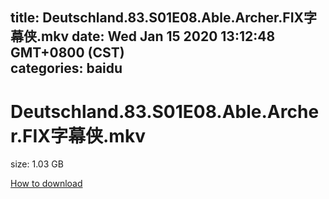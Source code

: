 
title: Deutschland.83.S01E08.Able.Archer.FIX字幕侠.mkv
date: Wed Jan 15 2020 13:12:48 GMT+0800 (CST)    
categories: baidu
---

# Deutschland.83.S01E08.Able.Archer.FIX字幕侠.mkv
size: 1.03 GB
 
 

[How to download](https://bpcam.bemobtrk.com/go/2ceec3aa-1ca2-46d6-b9ff-aaa5c184517c?jno=587)